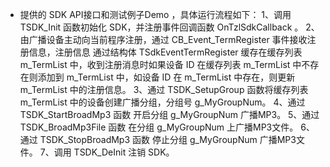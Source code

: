 - 提供的 SDK API接口和测试例子Demo ，具体运行流程如下：
  1、调用 TSDK_Init 函数初始化 SDK，并注册事件回调函数 OnTzlSdkCallback 。
  2、由广播设备主动向当前程序注册，通过 CB_Event_TermRegister 事件接收注册信息，注册信息 通过结构体 TSdkEventTermRegister 缓存在缓存列表 m_TermList 中，收到注册消息时如果设备 ID 在缓存列表 m_TermList 中不存在则添加到 m_TermList 中，如设备 ID 在 m_TermList 中存在，则更新 m_TermList 中的注册信息。
  3、通过 TSDK_SetupGroup 函数将缓存列表 m_TermList 中的设备创建广播分组，分组号 g_MyGroupNum。
  4、通过 TSDK_StartBroadMp3 函数 开启分组 g_MyGroupNum 广播MP3。
  5、通过 TSDK_BroadMp3File 函数 在分组 g_MyGroupNum 上广播MP3文件。
  6、通过 TSDK_StopBroadMp3 函数 停止分组 g_MyGroupNum 广播MP3文件。
  7、调用 TSDK_DeInit 注销 SDK。